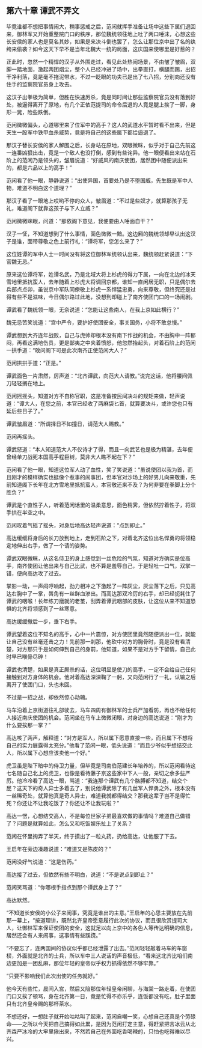 ## 第六十章 **谭武不弄文**

毕竟谁都不想把事情闹大，稍事惩戒之后，范闲就挥手准备让场中这些下属们退回来，御林军又开始重整院门口的秩序，那位魏统领往地上吐了两口唾沫，心想这些长安侯的家人也是莫名其妙，如果是来决斗倒也罢了，怎么让那位京中出了名的纨绔来偷袭？如今这天下早不是当年北魏大一统的局面，这庆国来使哪里是好惹的？

正此时，忽然一个精悍的汉子从外围走过，看见此处热闹场景，不由皱了皱眉，双脚一踏地面，激起两团烟尘，整个人已经冲进了场中，出拳直打，横腿而踢，出招干净利落，竟是毫不拖泥带水，不过一眨眼的功夫已是出了七八招，分别向还没有住手的监察院官员身上攻去。

这汉子出拳极为简单，但胜在快速厉杀，竟是同时间让那些监察院官员没有落到好处，被逼得离开了原地，有几个正依范提司的命令后退的人竟是腿上挨了一脚，身形一晃，险些跌倒。

范闲微微偏头，心道哪里来了位军中的高手？这人的武道水平暂时看不出来，但是天生一股军中铁甲血杀威势，竟是将自己的这些属下都给逼退了。

那汉子替长安侯的家人解围之后，长身站在原地，双眼微眯，似乎对于自己先前这一连番凶狠出击，竟是一个敌人也没打倒，感到有些诧异。他一眼便看出来站在石阶上的范闲乃是领头的，皱眉说道：“好威风的南庆使团，居然团中随便派出来的，都是六品以上的高手！”

范闲看了他一眼，静静说道：“出使异国，首要处乃是不堕国威，先生既是军中人物，难道不明白这个道理？”

那汉子看了一眼地上哎哟不停的众人，皱眉道：“不过是些奴才，就算那孩子无礼，难道阁下就靠这孩子与下人立威？”

范闲微微眯眼，问道：“那依阁下意见，我便要由人唾面自干？”

汉子一怔，不知道想到了什么事情，面色微微一黯。这边厢的魏统领却早认出这汉子是谁，面带尊敬之色上前行礼：“谭将军，您怎么来了？”

这位姓谭的军中人士一时间没有将这位御林军统领认出来，魏统领赶紧说道：“下官魏无忌。”

原来这位谭将军，姓谭名武，乃是北域大将上杉虎的得力下属，一向在北边的冰天雪地里抵抗蛮人，去年随着上杉虎大将调回京都，谁知一直闲居无职，只是偶尔去兵部点点卯，虽说京中军队同僚敬上杉虎一系悍猛忠勇，向来尊敬，但终究还是过得有些不是滋味，今日偶尔路过此地，没想到却碰上了南齐使团门口的一场闹剧。

谭武看了魏统领一眼，无奈说道：“怎能让这些南人，在我上京如此横行？”

魏无忌苦笑说道：“宫中严令，要护好使团安全，事关国务，小将不敢怠慢。”

谭武想到大齐连年战败，自己与虎帅却根本没有南下作战的机会，不由胸中一阵郁闷，再看这满地伤员，更是鄙夷之中夹着愤怒，他忽然抬起头，对着石阶上的范闲一拱手道：“敢问阁下可是此次南齐正使范闲大人？”

范闲拱拱手道：“正是。”

谭武面色一片肃然，厉声道：“北齐谭武，向范大人请教。”说完这话，他将腰间佩刀轻轻搁在地上。

范闲摇摇头，知道对方不自称官职，这是准备按民间决斗的规矩来做，轻声说道：“谭大人，在您之前，本官已经收了两麻袋匕首，就算要决斗，或许您也只有延后些日子了。”

谭武皱眉道：“所谓择日不如撞日，请范大人赐教。”

范闲再摇头。

谭武怒道：“本人知道范大人不仅诗才了得，而且一向武艺也是极为精湛，去年便曾经单刀战死本国高手程巨树，莫非大人瞧不起在下？”

范闲看了他一眼，知道这位军人动了血性，笑了笑说道：“虽说使团以我为首，而且刚才的模样确实也挺像个惹事的闹事团，但本官对沙场上的好男儿向来敬重，先前知道阁下长年在北方雪地里抵抗蛮人，本官敬还来不及？为何非要在拳脚上分个胜负？”

谭武是个直性子人，听着范闲话里的温柔意思，面色稍霁，但依然拧着性子，将双手拱在半空之中。

范闲叹着气摇了摇头，对身后地高达轻声说道：“点到即止。”

高达缓缓将身后的长刀放到地上，走到石阶之下，对着北齐这位出名悍勇的将领稳定地伸出右手，做了一个请的姿势。

谭武双眼微眯，从这名侍卫的身上感觉到一丝危险的气氛，知道对方确实是位高手，南齐使团让他出来与自己比武，也不算是羞辱自己，于是轻吐一口气，双掌一错，便向高达攻了过去。

掌影一动，一声闷哼响起，劲力相冲之下激起了一阵灰尘，灰尘落下之后，只见高达右胸中了一掌，唇角有一丝鲜血渗出。而高达那双冷厉的右手，却已经扼耗住了谭武的咽喉！长年练刀磨就的老茧，刮弄着谭武咽部的皮肤，让这位从来不知道恐惧的北齐将领感到了一丝寒意。

高达缓缓撤后一步，垂下右手。

谭武望着这位不知名的高手，心中一片震惊，对方使团里竟然随便派出一位，就能让自己没有丝毫还击之力！先前那一刹那，他砍中对方的胸骨时，竟是没有看清楚，对方那只手是如何伸到自己的身前，他知道，如果不是对方手下留情，自己此时早已喉骨尽碎！

谭武也清楚，如果是真正厮杀的话，这位明显是使刀的高手，一定不会给自己任何接触到对方身体的机会。他对着高达深深鞠了一躬，又向范闲行了一礼，认输之后离开了使团门口，头也未回。

不过是一招之战，却依然惊心动魄。

马车沿着上京街道往礼部驶去，马车四周有御林军的士兵严加看防，再也不给任何人接近南庆使团的机会。范闲坐在马车上微微闭眼，对身边的高达说道：“刚才为什么要挨那一掌？”

高达咳了两声，解释道：“对方是军人，所以属下愿意直接一些，而且属下不想将自己的实力展露得太充分。”他看了范闲一眼，低头说道：“而且少爷似乎想结交此人，所以属下心想应该卖他一个好。”

虎卫虽是陛下暗中的侍卫力量，但毕竟是司南伯范建长年培养的，所以范闲看待这七名随自己北上的虎卫，也像是看待藤子京这些家中下人一般，亲切之余多些严厉。他冷冷看了高达一眼，骂道：“我连那个谭武有几个胳膊都不知道，结交个屁？这天下的奇人异士多着去了，别说他谭武除了有几丝军人悍勇之外，根本没有一丝稀奇处，就算他真是奇人异士，难道我就都得结交？那我这辈子岂不是得忙死？你还让不让我吃饭了？你还让不让我玩啦？”

高达一愣，心想结交高人，不是每位世家子弟最喜欢做的事情吗？难道自己做错了？问题是就算如此，怎么又和吃饭娱乐扯上了关系？

范闲在怀里掏弄了半天，终于摸出了一粒丸药，扔给高达，让他服了下去。

王启年在旁边凑趣说道：“难道又是陈皮的？”

范闲没好气说道：“这是伤药。”

高达接了过去，但依然有些不明白，说道：“不是说点到即止？”

范闲笑骂道：“你哪根手指点到那个谭武身上了？”

高达默然。

“不知道长安侯的小公子来闹事，究竟是谁出的主意。”王启年的心思主要放在先前那一幕上，“按道理讲，既然北齐皇帝愿意履行此次的协议，而且很欣赏提司大人，让御林军来保证使团的安全，这就足以向上京中的各色人等传达明确的信息，居然还会有人来闹事，这事情有些蹊跷。”

“不要忘了，连两国间的协议似乎都已经泄露了出去。”范闲轻轻敲着马车的车窗棂，外面就是北齐的士兵，所以车中三人说话的声音极低，“看来这北齐比咱们南边更加是一团乱麻，那位年轻的皇帝似乎权力抓得依然不够牢靠。”

“只要不影响我们此次出使的任务就好。”

他今天有些忙，晨间入宫，然后又陪那位年轻皇帝闲聊，与海棠一路走着，在使团门口又挨了顿骂，身在北齐第一日，竟是忙得不亦乐乎，连饭都没有吃，肚子里面只有北齐皇帝赐的那杯茶水。

不想还好，一想肚子就开始咕咕叫了起来，范闲自嘲一笑，心想自己还真是个劳碌命——之所以今天把自己搞得如此累，是因为范闲打定主意，得赶紧把言冰云从北齐森严冰冷的大牢里揪出来，不然若自己在外面吃香喝辣的，只怕也吃得难以尽兴。

